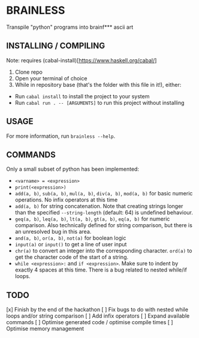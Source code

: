 # BRAINLESS

Transpile "python" programs into brainf\*\*\* ascii art

## INSTALLING / COMPILING

Note: requires (cabal-install)[https://www.haskell.org/cabal/]
1. Clone repo
2. Open your terminal of choice
3. While in repository base (that's the folder with this file in it!),
either:
  - Run `cabal install` to install the project to your system
  - Run `cabal run . -- [ARGUMENTS]` to run this project without installing

## USAGE

For more information, run `brainless --help`.

## COMMANDS
Only a small subset of python has been implemented:

- `<varname> = <expression>`
- `print(<expression>)`
- `add(a, b)`, `sub(a, b)`, `mul(a, b)`, `div(a, b)`, `mod(a, b)` for basic
numeric operations. No infix operators at this time
- `add(a, b)` for string concatenation. Note that creating strings longer than
the specified `--string-length` (default: 64) is undefined behaviour.
- `geq(a, b)`, `leq(a, b)`, `lt(a, b)`, `gt(a, b)`, `eq(a, b)` for numeric
comparison. Also technically defined for string comparison, but there is an
unresolved bug in this area.
- `and(a, b)`, `or(a, b)`, `not(a)` for boolean logic
- `input(a)` or `input()` to get a line of user input
- `chr(a)` to convert an integer into the corresponding character.
`ord(a)` to get the character code of the start of a string.
- `while <expression>:` and `if <expression>`. Make sure to indent by
exactly 4 spaces at this time. There is a bug related to nested while/if loops.


## TODO
[x] Finish by the end of the hackathon
[ ] Fix bugs to do with nested while loops and/or string comparison
[ ] Add infix operators
[ ] Expand available commands
[ ] Optimise generated code / optimise compile times
[ ] Optimise memory management
